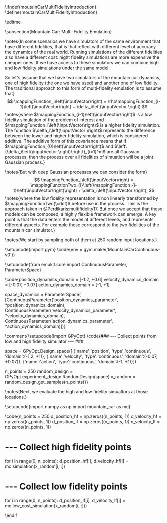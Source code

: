 \ifndef{moutainCarMultiFidelityIntroduction}
\define{moutainCarMultiFidelityIntroduction}

\editme

\subsection{Mountain Car: Multi-Fidelity Emulation}

\notes{In some scenarios we have simulators of the same environment
that have different fidelities, that is that reflect with different
level of accuracy the dynamics of the real world. Running simulations
of the different fidelities also have a different cost: hight fidelity
simulations are more expensive the cheaper ones. If we have access to
these simulators we can combine high and low fidelity simulations
under the same model.

So let's assume that we have two simulators of the mountain car
dynamics, one of high fidelity (the one we have used) and another one
of low fidelity. The traditional approach to this form of
multi-fidelity emulation is to assume that}
$$
\mappingFunction_i\left(\inputVector\right) = \rho\mappingFunction_{i-1}\left(\inputVector\right) + \delta_i\left(\inputVector \right)
$$
\notes{where $\mappingFunction_{i-1}\left(\inputVector\right)$ is a
low fidelity simulation of the problem of interest and
$\mappingFunction_i\left(\inputVector\right)$ is a higher fidelity
simulation. The function $\delta_i\left(\inputVector \right)$
represents the difference between the lower and higher fidelity
simulation, which is considered additive. The additive form of this
covariance means that if
$\mappingFunction_{0}\left(\inputVector\right)$ and
$\left\{\delta_i\left(\inputVector \right)\right\}_{i=1}^m$ are all
Gaussian processes, then the process over all fidelities of simuation
will be a joint Gaussian process.}

\notes{But with deep Gaussian processes we can consider the form}
$$
\mappingFunction_i\left(\inputVector\right) = \mappingFunctionTwo_{i}\left(\mappingFunction_{i-1}\left(\inputVector\right)\right) + \delta_i\left(\inputVector \right),
$$
\notes{where the low fidelity representation is non linearly transformed by $\mappingFunctionTwo(\cdot)$ before use in the process. This is the approach taken in @Perdikaris:multifidelity17. But once we accept that these models can be composed, a highly flexible framework can emerge. A key point is that the data enters the model at different levels, and represents different aspects. For example these correspond to the two fidelities of the mountain car simulator.}

\notes{We start by sampling both of them at 250 random input locations.}

\setupcode{import gym}
\code{env = gym.make('MountainCarContinuous-v0')}

\setupcode{from emukit.core import ContinuousParameter, ParameterSpace}

\code{position_dynamics_domain = [-1.2, +0.6]
velocity_dynamics_domain = [-0.07, +0.07]
action_dynamics_domain = [-1, +1]

space_dynamics = ParameterSpace(
          [ContinuousParameter('position_dynamics_parameter', *position_dynamics_domain), 
           ContinuousParameter('velocity_dynamics_parameter', *velocity_dynamics_domain),
           ContinuousParameter('action_dynamics_parameter', *action_dynamics_domain)])}

\comment{\setupcode{import GPyOpt}
\code{### --- Collect points from low and high fidelity simulator --- ###

space = GPyOpt.Design_space([
        {'name':'position', 'type':'continuous', 'domain':(-1.2, +1)},
        {'name':'velocity', 'type':'continuous', 'domain':(-0.07, +0.07)},
        {'name':'action', 'type':'continuous', 'domain':(-1, +1)}])

n_points = 250
random_design = GPyOpt.experiment_design.RandomDesign(space)
x_random = random_design.get_samples(n_points)}}

\notes{Next, we evaluate the high and low fidelity simualtors at those locations.}

\setupcode{import numpy as np
import mountain_car as mc}

\code{n_points = 250
d_position_hf = np.zeros((n_points, 1))
d_velocity_hf = np.zeros((n_points, 1))
d_position_lf = np.zeros((n_points, 1))
d_velocity_lf = np.zeros((n_points, 1))

# --- Collect high fidelity points
for i in range(0, n_points):
    d_position_hf[i], d_velocity_hf[i] = mc.simulation(x_random[i, :])

# --- Collect low fidelity points  
for i in range(0, n_points):
    d_position_lf[i], d_velocity_lf[i] = mc.low_cost_simulation(x_random[i, :])}

\endif
